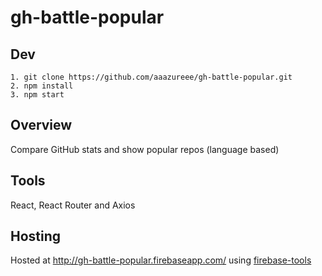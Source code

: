 # gh-battle-popular
## Dev
```
1. git clone https://github.com/aaazureee/gh-battle-popular.git
2. npm install
3. npm start
```
## Overview 
Compare GitHub stats and show popular repos (language based)
## Tools
React, React Router and Axios
## Hosting
Hosted at http://gh-battle-popular.firebaseapp.com/ using [firebase-tools](https://www.npmjs.com/package/firebase-tools)
